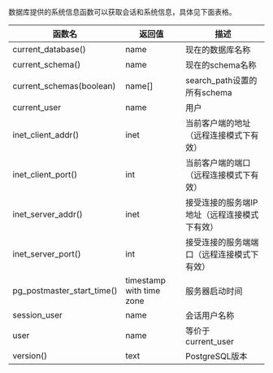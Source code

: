 

数据库提供的系统信息函数可以获取会话和系统信息，具体见下面表格。

| 函数名                     | 返回值                     | 描述                                         |
| -------------------------- | -------------------------- | -------------------------------------------- |
| current_database()         | name                       | 现在的数据库名称                             |
| current_schema()           | name                       | 现在的schema名称                             |
| current_schemas(boolean)   | name[]                     | search_path设置的所有schema               |
| current_user               | name                       | 用户                                         |
| inet_client_addr()         | inet                       | 当前客户端的地址（远程连接模式下有效）       |
| inet_client_port()         | int                        | 当前客户端的端口（远程连接模式下有效）       |
| inet_server_addr()         | inet                       | 接受连接的服务端IP地址（远程连接模式下有效） |
| inet_server_port()         | int                        | 接受连接的服务端端口（远程连接模式下有效）   |
| pg_postmaster_start_time() | timestamp   with time zone | 服务器启动时间                               |
| session_user               | name                       | 会话用户名称                                 |
| user                       | name                       | 等价于 current_user                          |
| version()                  | text                       | PostgreSQL版本                              |
